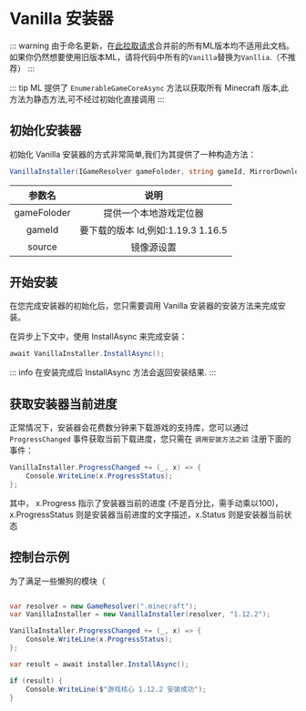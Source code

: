 ---
---

# Vanilla 安装器

::: warning
由于命名更新，在[此拉取请求](https://github.com/Blessing-Studio/MinecraftLaunch/pull/6)合并前的所有ML版本均不适用此文档。
如果你仍然想要使用旧版本ML，请将代码中所有的`Vanilla`替换为`Vanllia`.（不推荐）
:::

::: tip
ML 提供了 `EnumerableGameCoreAsync` 方法以获取所有 Minecraft 版本,此方法为静态方法,可不经过初始化直接调用
:::

## 初始化安装器
初始化 Vanilla 安装器的方式非常简单,我们为其提供了一种构造方法：

```C#
VanillaInstaller(IGameResolver gameFoloder, string gameId, MirrorDownloadSource source = default)
```

|参数名|说明|
|:------:|:----:|
| gameFoloder | 提供一个本地游戏定位器  |
| gameId | 要下载的版本 Id,例如:1.19.3 1.16.5 |
| source | 镜像源设置  |

## 开始安装
在您完成安装器的初始化后，您只需要调用 Vanilla 安装器的安装方法来完成安装。

在异步上下文中，使用 InstallAsync 来完成安装：
```C#
await VanillaInstaller.InstallAsync();
```

::: info
在安装完成后 InstallAsync 方法会返回安装结果.
:::

## 获取安装器当前进度
正常情况下，安装器会花费数分钟来下载游戏的支持库，您可以通过 `ProgressChanged` 事件获取当前下载进度，您只需在 `调用安装方法之前` 注册下面的事件：

```C#
VanillaInstaller.ProgressChanged += (_, x) => {
    Console.WriteLine(x.ProgressStatus);
};
```
其中， x.Progress 指示了安装器当前的进度 (不是百分比，需手动乘以100)，x.ProgressStatus 则是安装器当前进度的文字描述，x.Status 则是安装器当前状态

## 控制台示例
为了满足一些懒狗的模块（
``` C#

var resolver = new GameResolver(".minecraft");
var VanillaInstaller = new VanillaInstaller(resolver, "1.12.2");

VanillaInstaller.ProgressChanged += (_, x) => {
    Console.WriteLine(x.ProgressStatus);
};

var result = await installer.InstallAsync();

if (result) {
    Console.WriteLine($"游戏核心 1.12.2 安装成功");
}

```